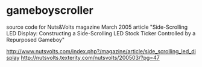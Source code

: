 gameboyscroller
===============

source code for Nuts&amp;Volts magazine March 2005 article "Side-Scrolling LED Display: Constructing a Side-Scrolling LED Stock Ticker Controlled by a Repurposed Gameboy"

http://www.nutsvolts.com/index.php?/magazine/article/side_scrolling_led_display
http://nutsvolts.texterity.com/nutsvolts/200503/?pg=47
